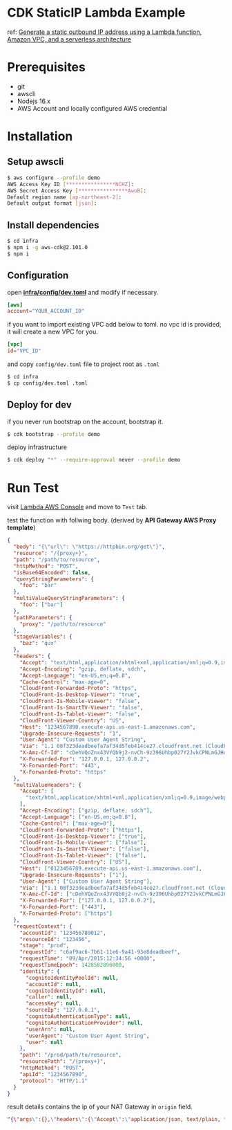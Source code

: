 # CDK StaticIP Lambda Example

ref: [Generate a static outbound IP address using a Lambda function, Amazon VPC, and a serverless architecture](https://docs.aws.amazon.com/prescriptive-guidance/latest/patterns/generate-a-static-outbound-ip-address-using-a-lambda-function-amazon-vpc-and-a-serverless-architecture.html)

# Prerequisites

- git
- awscli
- Nodejs 16.x
- AWS Account and locally configured AWS credential

# Installation

## Setup awscli

```bash
$ aws configure --profile demo
AWS Access Key ID [****************NCHZ]:
AWS Secret Access Key [****************AwoB]:
Default region name [ap-northeast-2]:
Default output format [json]:
```

## Install dependencies

```bash
$ cd infra
$ npm i -g aws-cdk@2.101.0
$ npm i
```

## Configuration

open [**infra/config/dev.toml**](/infra/config/dev.toml) and modify if necessary.

```toml
[aws]
account="YOUR_ACCOUNT_ID"
```

if you want to import existing VPC add below to toml. no vpc id is provided, it will create a new VPC for you.

```toml
[vpc]
id="VPC_ID"
```

and copy `config/dev.toml` file to project root as `.toml`

```bash
$ cd infra
$ cp config/dev.toml .toml
```

## Deploy for dev

if you never run bootstrap on the account, bootstrap it.

```bash
$ cdk bootstrap --profile demo
```

deploy infrastructure

```bash
$ cdk deploy "*" --require-approval never --profile demo
```

# Run Test

visit [Lambda AWS Console](https://ap-northeast-2.console.aws.amazon.com/lambda/home?region=ap-northeast-2#/functions/StaticIPOutboundDevLambdaFunction?tab=testing) and move to `Test` tab.

test the function with follwing body. (derived by **API Gateway AWS Proxy template**)

```json
{
  "body": "{\"url\": \"https://httpbin.org/get\"}",
  "resource": "/{proxy+}",
  "path": "/path/to/resource",
  "httpMethod": "POST",
  "isBase64Encoded": false,
  "queryStringParameters": {
    "foo": "bar"
  },
  "multiValueQueryStringParameters": {
    "foo": ["bar"]
  },
  "pathParameters": {
    "proxy": "/path/to/resource"
  },
  "stageVariables": {
    "baz": "qux"
  },
  "headers": {
    "Accept": "text/html,application/xhtml+xml,application/xml;q=0.9,image/webp,*/*;q=0.8",
    "Accept-Encoding": "gzip, deflate, sdch",
    "Accept-Language": "en-US,en;q=0.8",
    "Cache-Control": "max-age=0",
    "CloudFront-Forwarded-Proto": "https",
    "CloudFront-Is-Desktop-Viewer": "true",
    "CloudFront-Is-Mobile-Viewer": "false",
    "CloudFront-Is-SmartTV-Viewer": "false",
    "CloudFront-Is-Tablet-Viewer": "false",
    "CloudFront-Viewer-Country": "US",
    "Host": "1234567890.execute-api.us-east-1.amazonaws.com",
    "Upgrade-Insecure-Requests": "1",
    "User-Agent": "Custom User Agent String",
    "Via": "1.1 08f323deadbeefa7af34d5feb414ce27.cloudfront.net (CloudFront)",
    "X-Amz-Cf-Id": "cDehVQoZnx43VYQb9j2-nvCh-9z396Uhbp027Y2JvkCPNLmGJHqlaA==",
    "X-Forwarded-For": "127.0.0.1, 127.0.0.2",
    "X-Forwarded-Port": "443",
    "X-Forwarded-Proto": "https"
  },
  "multiValueHeaders": {
    "Accept": [
      "text/html,application/xhtml+xml,application/xml;q=0.9,image/webp,*/*;q=0.8"
    ],
    "Accept-Encoding": ["gzip, deflate, sdch"],
    "Accept-Language": ["en-US,en;q=0.8"],
    "Cache-Control": ["max-age=0"],
    "CloudFront-Forwarded-Proto": ["https"],
    "CloudFront-Is-Desktop-Viewer": ["true"],
    "CloudFront-Is-Mobile-Viewer": ["false"],
    "CloudFront-Is-SmartTV-Viewer": ["false"],
    "CloudFront-Is-Tablet-Viewer": ["false"],
    "CloudFront-Viewer-Country": ["US"],
    "Host": ["0123456789.execute-api.us-east-1.amazonaws.com"],
    "Upgrade-Insecure-Requests": ["1"],
    "User-Agent": ["Custom User Agent String"],
    "Via": ["1.1 08f323deadbeefa7af34d5feb414ce27.cloudfront.net (CloudFront)"],
    "X-Amz-Cf-Id": ["cDehVQoZnx43VYQb9j2-nvCh-9z396Uhbp027Y2JvkCPNLmGJHqlaA=="],
    "X-Forwarded-For": ["127.0.0.1, 127.0.0.2"],
    "X-Forwarded-Port": ["443"],
    "X-Forwarded-Proto": ["https"]
  },
  "requestContext": {
    "accountId": "123456789012",
    "resourceId": "123456",
    "stage": "prod",
    "requestId": "c6af9ac6-7b61-11e6-9a41-93e8deadbeef",
    "requestTime": "09/Apr/2015:12:34:56 +0000",
    "requestTimeEpoch": 1428582896000,
    "identity": {
      "cognitoIdentityPoolId": null,
      "accountId": null,
      "cognitoIdentityId": null,
      "caller": null,
      "accessKey": null,
      "sourceIp": "127.0.0.1",
      "cognitoAuthenticationType": null,
      "cognitoAuthenticationProvider": null,
      "userArn": null,
      "userAgent": "Custom User Agent String",
      "user": null
    },
    "path": "/prod/path/to/resource",
    "resourcePath": "/{proxy+}",
    "httpMethod": "POST",
    "apiId": "1234567890",
    "protocol": "HTTP/1.1"
  }
}
```

result details contains the ip of your NAT Gateway in `origin` field.

```json
"{\"args\":{},\"headers\":{\"Accept\":\"application/json, text/plain, */*\",\"Accept-Encoding\":\"gzip, compress, deflate, br\",\"Content-Type\":\"application/json; charset=UTF-8\",\"Host\":\"httpbin.org\",\"User-Agent\":\"axios/1.2.2\",\"X-Amzn-Trace-Id\":\"Root=1-65361268-6f73002c21b4a5ca15c3162f\"},\"origin\":\"13.xxx.xx.xxx\",\"url\":\"https://httpbin.org/get\"}"
```
